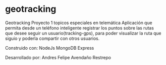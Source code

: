 # geotracking
Geotracking
Proyecto 1 topicos especiales en telemática
Aplicación que permita desde un teléfono inteligente registrar los puntos sobre las rutas que desee seguir un usuario(tracking-gps), para poder visualizar la ruta que siguio y poderla compartir con otros usuarios.


Construido con:
NodeJs 
MongoDB 
Express 

Desarrollado por:
Andres Felipe Avendaño Restrepo 

